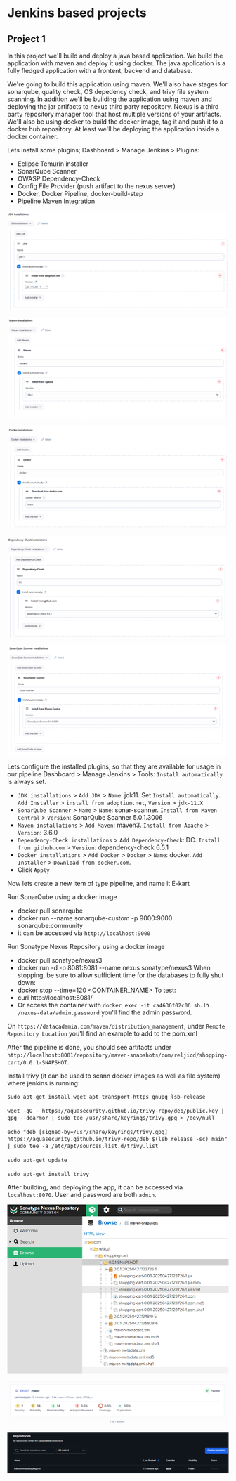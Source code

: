 # Jenkins based projects

## Project 1
In this project we'll build and deploy a java based application. We build the application with maven
and deploy it using docker.
The java application is a fully fledged application with a frontent, backend and database.
 
We're going to build this application using maven. We'll also have stages for sonarqube, quality check, 
OS depedency check, and trivy file system scanning. In addition we'll be building the application using maven
and deploying the jar artifacts to nexus third party repository. Nexus is a third party repository manager tool that host
multiple versions of your artifacts.
We'll also be using docker to build the docker image, tag it and push it to a docker hub repository.
At least we'll be deploying the application inside a docker container.

Lets install some plugins; Dashboard > Manage Jenkins > Plugins:
- Eclipse Temurin installer
- SonarQube Scanner
- OWASP Dependency-Check
- Config File Provider (push artifact to the nexus server)
- Docker, Docker Pipeline, docker-build-step
- Pipeline Maven Integration

![screenshot](images/jenkins_tools/jdk.PNG)

![screenshot](images/jenkins_tools/maven.PNG)

![screenshot](images/jenkins_tools/docker.PNG)

![screenshot](images/jenkins_tools/dc.PNG)

![screenshot](images/jenkins_tools/sq.PNG)

Lets configure the installed plugins, so that they are available for usage in our pipeline
Dashboard > Manage Jenkins > Tools:
`Install automatically` is always set.
- ``JDK installations`` > ``Add JDK`` > ``Name``: jdk11. Set `Install automatically`. `Add Installer` > `install from adoptium.net`, `Version` > `jdk-11.X`
- `SonarQube Scanner` > `Name` > `Name`: sonar-scanner. `Install from Maven Central` > `Version`: SonarQube Scanner 5.0.1.3006
- `Maven installations` > `Add Maven`: maven3. `Install from Apache` > `Version`: 3.6.0
- `Dependency-Check installations` > `Add Dependency-Check`: DC. `Install from github.com` > `Version`: dependency-check 6.5.1
- `Docker installations` > `Add Docker` > `Docker` > `Name`: docker. `Add Installer` > `Download from docker.com`.
- Click `Apply`

Now lets create a new item of type pipeline, and name it E-kart

Run SonarQube using a docker image
- docker pull sonarqube
- docker run --name sonarqube-custom -p 9000:9000 sonarqube:community
- it can be accessed via `http://localhost:9000`

Run Sonatype Nexus Repository using a docker image
- docker pull sonatype/nexus3
- docker run -d -p 8081:8081 --name nexus sonatype/nexus3
When stopping, be sure to allow sufficient time for the databases to fully shut down:
- docker stop --time=120 <CONTAINER_NAME>
To test:
- curl http://localhost:8081/
- Or access the container with `docker exec -it ca4636f02c06 sh`. In `/nexus-data/admin.password` you'll find the admin password.

On `https://datacadamia.com/maven/distribution_management`, under `Remote Repository Location` you'll find an example to add to the pom.xml

After the pipeline is done, you should see artifacts under ``http://localhost:8081/repository/maven-snapshots/com/reljicd/shopping-cart/0.0.1-SNAPSHOT``.

Install trivy (it can be used to scann docker images as well as file system) where jenkins is running:
````
sudo apt-get install wget apt-transport-https gnupg lsb-release

wget -qO - https://aquasecurity.github.io/trivy-repo/deb/public.key | gpg --dearmor | sudo tee /usr/share/keyrings/trivy.gpg > /dev/null

echo "deb [signed-by=/usr/share/keyrings/trivy.gpg] https://aquasecurity.github.io/trivy-repo/deb $(lsb_release -sc) main" | sudo tee -a /etc/apt/sources.list.d/trivy.list

sudo apt-get update

sudo apt-get install trivy

````

After building, and deploying the app, it can be accessed via `localhost:8070`. User and password are both `admin`.

![screenshot](images/nexus.PNG)

![screenshot](images/sonarqube.PNG)

![screenshot](images/docker_repo.PNG)